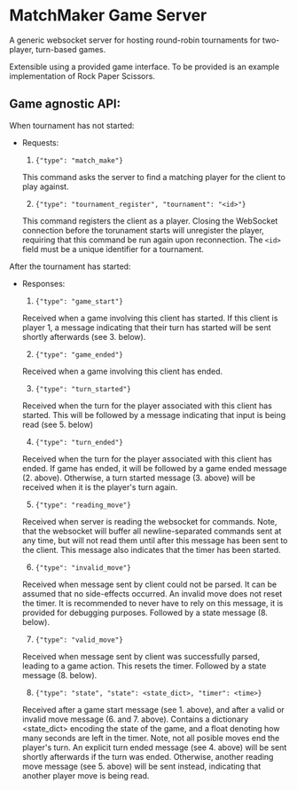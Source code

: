 # MatchMaker Game Server

A generic websocket server for hosting round-robin tournaments for two-player, turn-based games. 

Extensible using a provided game interface. To be provided is an example implementation of Rock Paper Scissors.

## Game agnostic API:

When tournament has not started: 

 * Requests:
     1. `{"type": "match_make"}`
  
     This command asks the server to find a matching player for the client to play against.
    
     2. `{"type": "tournament_register", "tournament": "<id>"}`

     This command registers the client as a player. Closing the WebSocket connection before the torunament starts will unregister the player, requiring that this command be run again upon reconnection. The `<id>` field must be a unique identifier for a tournament.

After the tournament has started:
    
 * Responses:
     1. `{"type": "game_start"}`

     Received when a game involving this client has started. If this client is player 1, a message indicating that their turn has started will be sent shortly afterwards (see 3. below).

     2. `{"type": "game_ended"}`

     Received when a game involving this client has ended.

     3. `{"type": "turn_started"}`

     Received when the turn for the player associated with this client has started. This will be followed by a message indicating that input is being read (see 5. below)

     4. `{"type": "turn_ended"}`

     Received when the turn for the player associated with this client has ended. If game has ended, it will be followed by a game ended message (2. above). Otherwise, a turn started message (3. above) will be received when it is the player's turn again.

     5. `{"type": "reading_move"}`

     Received when server is reading the websocket for commands. Note, that the websocket will buffer all newline-separated commands sent at any time, but will not read them until after this message has been sent to the client. This message also indicates that the timer has been started.

     6. `{"type": "invalid_move"}`

     Received when message sent by client could not be parsed. It can be assumed that no side-effects occurred. An invalid move does not reset the timer. It is recommended to never have to rely on this message, it is provided for debugging purposes. Followed by a state message (8. below).

     7. `{"type": "valid_move"}`

     Received when message sent by client was successfully parsed, leading to a game action. This resets the timer. Followed by a state message (8. below).

     8. `{"type": "state", "state": <state_dict>, "timer": <time>}`

     Received after a game start message (see 1. above), and after a valid or invalid move message (6. and 7. above). Contains a dictionary <state_dict> encoding the state of the game, and a float <time> denoting how many seconds are left in the timer. Note, not all posible moves end the player's turn. An explicit turn ended message (see 4. above) will be sent shortly afterwards if the turn was ended. Otherwise, another reading move message (see 5. above) will be sent instead, indicating that another player move is being read.
